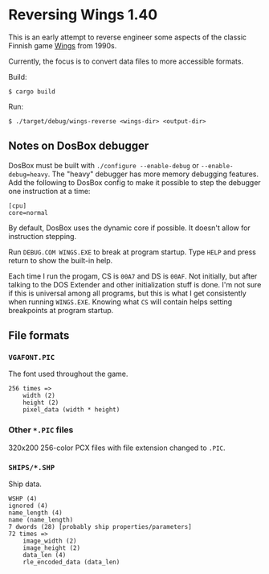 # Reversing Wings 1.40

This is an early attempt to reverse engineer some aspects of the classic Finnish
game [Wings](http://mvirpioj.mbnet.fi/wings/index.html) from 1990s.

Currently, the focus is to convert data files to more accessible formats.

Build:

```
$ cargo build
```

Run:

```
$ ./target/debug/wings-reverse <wings-dir> <output-dir>
```


## Notes on DosBox debugger

DosBox must be built with `./configure --enable-debug` or `--enable-debug=heavy`.
The "heavy" debugger has more memory debugging features.
Add the following to DosBox config to make it possible to step the debugger one
instruction at a time:

```
[cpu]
core=normal
```

By default, DosBox uses the dynamic core if possible.
It doesn't allow for instruction stepping.

Run `DEBUG.COM WINGS.EXE` to break at program startup.
Type `HELP` and press return to show the built-in help.

Each time I run the progam, CS is `00A7` and DS is `00AF`.
Not initially, but after talking to the DOS Extender and other initialization
stuff is done.
I'm not sure if this is universal among all programs, but this is what I get
consistently when running `WINGS.EXE`.
Knowing what `CS` will contain helps setting breakpoints at program startup.


## File formats

### `VGAFONT.PIC`

The font used throughout the game.

```
256 times =>
    width (2)
    height (2)
    pixel_data (width * height)
```

### Other `*.PIC` files

320x200 256-color PCX files with file extension changed to `.PIC`.

### `SHIPS/*.SHP`

Ship data.

```
WSHP (4)
ignored (4)
name_length (4)
name (name_length)
7 dwords (28) [probably ship properties/parameters]
72 times =>
    image_width (2)
    image_height (2)
    data_len (4)
    rle_encoded_data (data_len)
```
